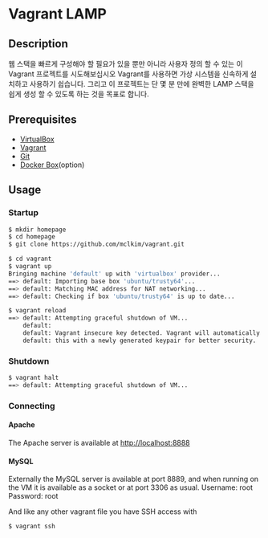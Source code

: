 ﻿# Vagrant LAMP

## Description
웹 스택을 빠르게 구성해야 할 필요가 있을 뿐만 아니라 사용자 정의 할 수 있는 이 Vagrant 프로젝트를 시도해보십시오
Vagrant를 사용하면 가상 시스템을 신속하게 설치하고 사용하기 쉽습니다.
그리고 이 프로젝트는 단 몇 분 만에 완벽한 LAMP 스택을 쉽게 생성 할 수 있도록 하는 것을 목표로 합니다.

## Prerequisites

* [VirtualBox](http://www.virtualbox.org)
* [Vagrant](http://www.vagrantup.com)
* [Git](http://git-scm.com/)
* [Docker Box](https://docs.docker.com/toolbox/toolbox_install_windows/)(option)

## Usage

### Startup
```bash
$ mkdir homepage
$ cd homepage
$ git clone https://github.com/mclkim/vagrant.git 

$ cd vagrant
$ vagrant up
Bringing machine 'default' up with 'virtualbox' provider...
==> default: Importing base box 'ubuntu/trusty64'...
==> default: Matching MAC address for NAT networking...
==> default: Checking if box 'ubuntu/trusty64' is up to date...

$ vagrant reload
==> default: Attempting graceful shutdown of VM...
    default:
    default: Vagrant insecure key detected. Vagrant will automatically replace
    default: this with a newly generated keypair for better security.
```

### Shutdown
```bash
$ vagrant halt
==> default: Attempting graceful shutdown of VM...
```

### Connecting

#### Apache
The Apache server is available at <http://localhost:8888>

#### MySQL
Externally the MySQL server is available at port 8889, and when running on the VM it is available as a socket or at port 3306 as usual.
Username: root
Password: root

And like any other vagrant file you have SSH access with
```bash
$ vagrant ssh
```
